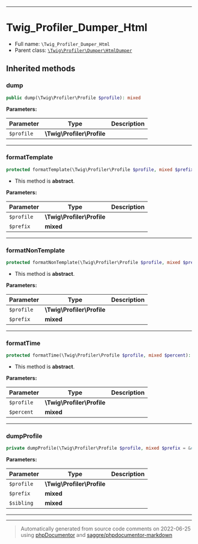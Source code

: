 ***

# Twig_Profiler_Dumper_Html





* Full name: `\Twig_Profiler_Dumper_Html`
* Parent class: [`\Twig\Profiler\Dumper\HtmlDumper`](./Twig/Profiler/Dumper/HtmlDumper.md)






## Inherited methods


### dump



```php
public dump(\Twig\Profiler\Profile $profile): mixed
```








**Parameters:**

| Parameter | Type | Description |
|-----------|------|-------------|
| `$profile` | **\Twig\Profiler\Profile** |  |




***

### formatTemplate



```php
protected formatTemplate(\Twig\Profiler\Profile $profile, mixed $prefix): mixed
```




* This method is **abstract**.



**Parameters:**

| Parameter | Type | Description |
|-----------|------|-------------|
| `$profile` | **\Twig\Profiler\Profile** |  |
| `$prefix` | **mixed** |  |




***

### formatNonTemplate



```php
protected formatNonTemplate(\Twig\Profiler\Profile $profile, mixed $prefix): mixed
```




* This method is **abstract**.



**Parameters:**

| Parameter | Type | Description |
|-----------|------|-------------|
| `$profile` | **\Twig\Profiler\Profile** |  |
| `$prefix` | **mixed** |  |




***

### formatTime



```php
protected formatTime(\Twig\Profiler\Profile $profile, mixed $percent): mixed
```




* This method is **abstract**.



**Parameters:**

| Parameter | Type | Description |
|-----------|------|-------------|
| `$profile` | **\Twig\Profiler\Profile** |  |
| `$percent` | **mixed** |  |




***

### dumpProfile



```php
private dumpProfile(\Twig\Profiler\Profile $profile, mixed $prefix = &#039;&#039;, mixed $sibling = false): mixed
```








**Parameters:**

| Parameter | Type | Description |
|-----------|------|-------------|
| `$profile` | **\Twig\Profiler\Profile** |  |
| `$prefix` | **mixed** |  |
| `$sibling` | **mixed** |  |




***


***
> Automatically generated from source code comments on 2022-06-25 using [phpDocumentor](http://www.phpdoc.org/) and [saggre/phpdocumentor-markdown](https://github.com/Saggre/phpDocumentor-markdown)
